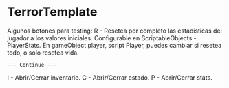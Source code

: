 # TerrorTemplate

Algunos botones para testing:
R - Resetea por completo las estadísticas del jugador a los valores iniciales.
    Configurable en ScriptableObjects - PlayerStats.
    En gameObject player, script Player, puedes cambiar si resetea todo, o solo resetea vida.

    --- Continue ---

I - Abrir/Cerrar inventario.
C - Abrir/Cerrar estado. 
P - Abrir/Cerrar stats.
